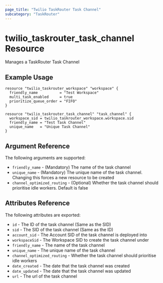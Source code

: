 ```yaml
---
page_title: "Twilio TaskRouter Task Channel"
subcategory: "TaskRouter"
---
```


# twilio_taskrouter_task_channel Resource

Manages a TaskRouter Task Channel

## Example Usage

```hcl
resource "twilio_taskrouter_workspace" "workspace" {
  friendly_name          = "Test Workspace"
  multi_task_enabled     = true
  prioritize_queue_order = "FIFO"
}

resource "twilio_taskrouter_task_channel" "task_channel" {
  workspace_sid = twilio_taskrouter_workspace.workspace.sid
  friendly_name = "Test Task Channel"
  unique_name   = "Unique Task Channel"
}
```

## Argument Reference

The following arguments are supported:

* `friendly_name` - (Mandatory) The name of the task channel
* `unique_name` - (Mandatory) The unique name of the task channel. Changing this forces a new resource to be created
* `channel_optimized_routing` - (Optional) Whether the task channel should prioritise idle workers. Default is false

## Attributes Reference

The following attributes are exported:

* `id` - The ID of the task channel (Same as the SID)
* `sid` - The SID of the task channel (Same as the ID)
* `account_sid` - The Account SID of the task channel is deployed into
* `workspaceSid` - The Workspace SID to create the task channel under
* `friendly_name` - The name of the task channel
* `unique_name` - The unique name of the task channel
* `channel_optimized_routing` - Whether the task channel should prioritise idle workers
* `date_created` - The date that the task channel was created
* `date_updated` - The date that the task channel was updated
* `url` - The url of the task channel
